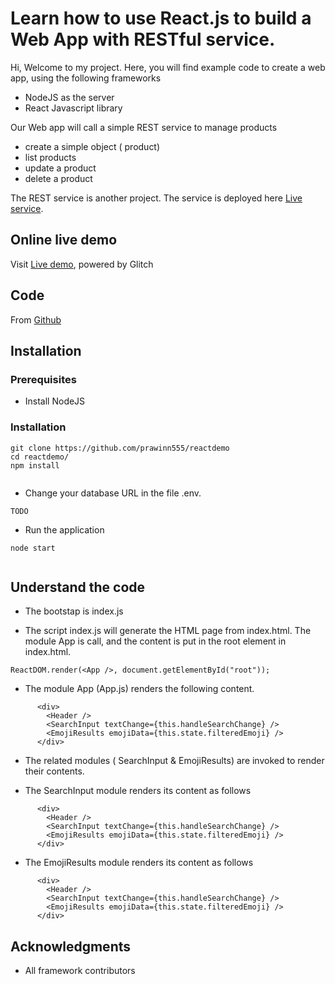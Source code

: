# Learn how to use React.js to build a Web App with RESTful service.

Hi, Welcome to my project.
Here, you will find example code to create a web app, using the following frameworks

* NodeJS as the server
* React Javascript library


Our Web app will call a simple REST service to manage products

* create a simple object ( product)
* list products
* update a product
* delete a product

The REST service is another project.  The service is deployed here 
 [Live service](https://nodejsdemo.glitch.me/).
 



## Online live demo

Visit [Live demo](https://reactdemo.glitch.me/), powered by Glitch

## Code

From [Github](https://github.com/prawinn555/reactdemo)


## Installation


### Prerequisites

* Install NodeJS

### Installation


```
git clone https://github.com/prawinn555/reactdemo
cd reactdemo/
npm install
 
```

* Change your database URL in the file .env. 


```
TODO

```

* Run the application

```
node start
 
```


## Understand the code

* The bootstap is index.js

* The script index.js will generate the HTML page from index.html.
The module App is call, and the content is put in the root element in index.html.

```
ReactDOM.render(<App />, document.getElementById("root"));
```
* The module App (App.js) renders the following content.

```
      <div>
        <Header />
        <SearchInput textChange={this.handleSearchChange} />
        <EmojiResults emojiData={this.state.filteredEmoji} />
      </div>
```

* The related modules ( SearchInput & EmojiResults) are invoked to render their contents.


* The SearchInput module renders its content as follows 

```
      <div>
        <Header />
        <SearchInput textChange={this.handleSearchChange} />
        <EmojiResults emojiData={this.state.filteredEmoji} />
      </div>
```

* The EmojiResults module renders its content as follows 

```
      <div>
        <Header />
        <SearchInput textChange={this.handleSearchChange} />
        <EmojiResults emojiData={this.state.filteredEmoji} />
      </div>
```




## Acknowledgments

* All framework contributors

